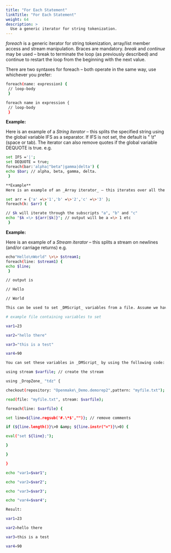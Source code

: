 ```yaml
---
title: "For Each Statement"
linkTitle: "For Each Statement"
weight: 64
description: >
  Use a generic iterator for string tokenization.
---
```


_foreach_ is a generic iterator for string tokenization, array/list member access and stream manipulation. Braces are mandatory. _break_ and _continue_ may be used – break to terminate the loop (as previously described) and continue to restart the loop from the beginning with the next value.

There are two syntaxes for foreach – both operate in the same way, use whichever you prefer:

```bash
foreach(name: expression) {
 // loop-body
 }

foreach name in expression {
 // loop-body
 }
```

**Example:**

Here is an example of a _String iterator_ – this splits the specified string using the global variable IFS as a separator. If IFS is not set, the default is " \t" (space or tab). The iterator can also remove quotes if the global variable DEQUOTE is true. e.g.

```bash
set IFS ='|';
set DEQUOTE = true;
foreach(bar:'alpha|"beta"|gamma|delta') {
echo $bar; // alpha, beta, gamma, delta.
 }

**Example**
Here is an example of an _Array iterator_ – this iterates over all the keys in the specified array (i.e.: the subscripts). e.g.

set arr = {'a' =\>'1','b' =\>'2','c' =\>'3' };
foreach(k: $arr) {

// $k will iterate through the subscripts "a", "b" and "c"
echo "$k =\> ${arr[$k]}"; // output will be a =\> 1 etc
 }

 ```

**Example:**

Here is an example of a _Stream iterator_ – this splits a stream on newlines (and/or carriage returns) e.g.

```bash
echo"Hello\nWorld" \>\> $stream1;
foreach(line: $stream1) {
echo $line;
 }

// output is

// Hello

// World

This can be used to set _DMScript_ variables from a file. Assume we have a file in a repository called "myfile.txt" containing the following:

# example file containing variables to set

var1=23

var2="hello there"

var3="this is a test"

var4=90

You can set these variables in _DMScript_ by using the following code:

using stream $varfile; // create the stream

using _DropZone_ "tdz" {

checkout(repository: "Openmake\_Demo.demorep2",pattern: "myfile.txt");

read(file: "myfile.txt", stream: $varfile);

foreach(line: $varfile) {

set line=${line.regsub('#.\*$',"")}; // remove comments

if (${line.length()}\>0 &amp; ${line.instr("=")}\>0) {

eval("set ${line};");

}

}

}

echo "var1=$var1";

echo "var2=$var2";

echo "var3=$var3";

echo "var4=$var4";

Result:

var1=23

var2=hello there

var3=this is a test

var4=90
```
